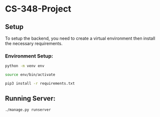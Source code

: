 # CS-348-Project

## Setup
To setup the backend, you need to create a virtual environment then install the necessary requirements.

### Environment Setup:
```bash
python -m venv env

source env/bin/activate
```

```bash
pip3 install -r requirements.txt
```

## Running Server:
```bash
./manage.py runserver
```
